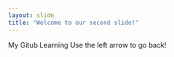 ```yaml
---
layout: slide
title: "Welcome to our second slide!"
---
```

My Gitub Learning
Use the left arrow to go back!
